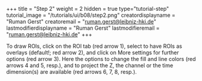+++
title = "Step 2"
weight = 2
hidden = true
type="tutorial-step"
tutorial_image = "/tutorials/ui/b08/step2.png"
creatordisplayname = "Ruman Gerst"
creatoremail = "ruman.gerst@leibniz-hki.de"
lastmodifierdisplayname = "Ruman Gerst"
lastmodifieremail = "ruman.gerst@leibniz-hki.de"
+++

To draw ROIs, click on the ROI tab (red arrow 1), select to have ROIs as overlays (default!; red arrow 2), and click on More settings for further options (red arrow 3). Here the options to change the fill and line colors (red arrows 4 and 5, resp.), and to project the Z, the channel or the time dimension(s) are available (red arrows 6, 7, 8, resp.). 
